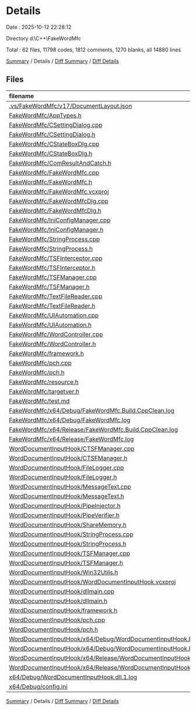 # Details

Date : 2025-10-12 22:28:12

Directory d:\\C++\\FakeWordMfc

Total : 62 files,  11798 codes, 1812 comments, 1270 blanks, all 14880 lines

[Summary](results.md) / Details / [Diff Summary](diff.md) / [Diff Details](diff-details.md)

## Files
| filename | language | code | comment | blank | total |
| :--- | :--- | ---: | ---: | ---: | ---: |
| [.vs/FakeWordMfc/v17/DocumentLayout.json](/.vs/FakeWordMfc/v17/DocumentLayout.json) | JSON | 217 | 0 | 0 | 217 |
| [FakeWordMfc/AppTypes.h](/FakeWordMfc/AppTypes.h) | C++ | 69 | 8 | 22 | 99 |
| [FakeWordMfc/CSettingDialog.cpp](/FakeWordMfc/CSettingDialog.cpp) | C++ | 72 | 11 | 26 | 109 |
| [FakeWordMfc/CSettingDialog.h](/FakeWordMfc/CSettingDialog.h) | C++ | 82 | 8 | 17 | 107 |
| [FakeWordMfc/CStateBoxDlg.cpp](/FakeWordMfc/CStateBoxDlg.cpp) | C++ | 21 | 4 | 13 | 38 |
| [FakeWordMfc/CStateBoxDlg.h](/FakeWordMfc/CStateBoxDlg.h) | C++ | 46 | 3 | 10 | 59 |
| [FakeWordMfc/ComResultAndCatch.h](/FakeWordMfc/ComResultAndCatch.h) | C++ | 134 | 3 | 15 | 152 |
| [FakeWordMfc/FakeWordMfc.cpp](/FakeWordMfc/FakeWordMfc.cpp) | C++ | 49 | 31 | 28 | 108 |
| [FakeWordMfc/FakeWordMfc.h](/FakeWordMfc/FakeWordMfc.h) | C++ | 14 | 7 | 12 | 33 |
| [FakeWordMfc/FakeWordMfc.vcxproj](/FakeWordMfc/FakeWordMfc.vcxproj) | XML | 240 | 0 | 0 | 240 |
| [FakeWordMfc/FakeWordMfcDlg.cpp](/FakeWordMfc/FakeWordMfcDlg.cpp) | C++ | 666 | 153 | 86 | 905 |
| [FakeWordMfc/FakeWordMfcDlg.h](/FakeWordMfc/FakeWordMfcDlg.h) | C++ | 90 | 34 | 24 | 148 |
| [FakeWordMfc/IniConfigManager.cpp](/FakeWordMfc/IniConfigManager.cpp) | C++ | 2 | 0 | 1 | 3 |
| [FakeWordMfc/IniConfigManager.h](/FakeWordMfc/IniConfigManager.h) | C++ | 89 | 19 | 17 | 125 |
| [FakeWordMfc/StringProcess.cpp](/FakeWordMfc/StringProcess.cpp) | C++ | 211 | 91 | 12 | 314 |
| [FakeWordMfc/StringProcess.h](/FakeWordMfc/StringProcess.h) | C++ | 17 | 1 | 4 | 22 |
| [FakeWordMfc/TSFInterceptor.cpp](/FakeWordMfc/TSFInterceptor.cpp) | C++ | 2 | 0 | 1 | 3 |
| [FakeWordMfc/TSFInterceptor.h](/FakeWordMfc/TSFInterceptor.h) | C++ | 120 | 4 | 22 | 146 |
| [FakeWordMfc/TSFManager.cpp](/FakeWordMfc/TSFManager.cpp) | C++ | 72 | 8 | 18 | 98 |
| [FakeWordMfc/TSFManager.h](/FakeWordMfc/TSFManager.h) | C++ | 745 | 359 | 113 | 1,217 |
| [FakeWordMfc/TextFileReader.cpp](/FakeWordMfc/TextFileReader.cpp) | C++ | 39 | 0 | 4 | 43 |
| [FakeWordMfc/TextFileReader.h](/FakeWordMfc/TextFileReader.h) | C++ | 39 | 1 | 8 | 48 |
| [FakeWordMfc/UIAutomation.cpp](/FakeWordMfc/UIAutomation.cpp) | C++ | 2 | 0 | 1 | 3 |
| [FakeWordMfc/UIAutomation.h](/FakeWordMfc/UIAutomation.h) | C++ | 176 | 80 | 35 | 291 |
| [FakeWordMfc/WordController.cpp](/FakeWordMfc/WordController.cpp) | C++ | 128 | 36 | 11 | 175 |
| [FakeWordMfc/WordController.h](/FakeWordMfc/WordController.h) | C++ | 233 | 174 | 37 | 444 |
| [FakeWordMfc/framework.h](/FakeWordMfc/framework.h) | C++ | 26 | 1 | 23 | 50 |
| [FakeWordMfc/pch.cpp](/FakeWordMfc/pch.cpp) | C++ | 1 | 2 | 3 | 6 |
| [FakeWordMfc/pch.h](/FakeWordMfc/pch.h) | C++ | 4 | 6 | 4 | 14 |
| [FakeWordMfc/resource.h](/FakeWordMfc/resource.h) | C++ | 28 | 9 | 2 | 39 |
| [FakeWordMfc/targetver.h](/FakeWordMfc/targetver.h) | C++ | 2 | 3 | 4 | 9 |
| [FakeWordMfc/test.md](/FakeWordMfc/test.md) | Markdown | 117 | 0 | 18 | 135 |
| [FakeWordMfc/x64/Debug/FakeWordMfc.Build.CppClean.log](/FakeWordMfc/x64/Debug/FakeWordMfc.Build.CppClean.log) | Log | 33 | 0 | 1 | 34 |
| [FakeWordMfc/x64/Debug/FakeWordMfc.log](/FakeWordMfc/x64/Debug/FakeWordMfc.log) | Log | 11 | 0 | 1 | 12 |
| [FakeWordMfc/x64/Release/FakeWordMfc.Build.CppClean.log](/FakeWordMfc/x64/Release/FakeWordMfc.Build.CppClean.log) | Log | 33 | 0 | 1 | 34 |
| [FakeWordMfc/x64/Release/FakeWordMfc.log](/FakeWordMfc/x64/Release/FakeWordMfc.log) | Log | 1 | 0 | 1 | 2 |
| [WordDocumentInputHook/CTSFManager.cpp](/WordDocumentInputHook/CTSFManager.cpp) | C++ | 115 | 15 | 26 | 156 |
| [WordDocumentInputHook/CTSFManager.h](/WordDocumentInputHook/CTSFManager.h) | C++ | 353 | 21 | 78 | 452 |
| [WordDocumentInputHook/FileLogger.cpp](/WordDocumentInputHook/FileLogger.cpp) | C++ | 2 | 0 | 1 | 3 |
| [WordDocumentInputHook/FileLogger.h](/WordDocumentInputHook/FileLogger.h) | C++ | 92 | 5 | 7 | 104 |
| [WordDocumentInputHook/MessageText.cpp](/WordDocumentInputHook/MessageText.cpp) | C++ | 273 | 1 | 1 | 275 |
| [WordDocumentInputHook/MessageText.h](/WordDocumentInputHook/MessageText.h) | C++ | 3 | 0 | 3 | 6 |
| [WordDocumentInputHook/PipeInjector.h](/WordDocumentInputHook/PipeInjector.h) | C++ | 146 | 18 | 26 | 190 |
| [WordDocumentInputHook/PipeVerifier.h](/WordDocumentInputHook/PipeVerifier.h) | C++ | 70 | 6 | 11 | 87 |
| [WordDocumentInputHook/ShareMemory.h](/WordDocumentInputHook/ShareMemory.h) | C++ | 60 | 2 | 3 | 65 |
| [WordDocumentInputHook/StringProcess.cpp](/WordDocumentInputHook/StringProcess.cpp) | C++ | 212 | 91 | 12 | 315 |
| [WordDocumentInputHook/StringProcess.h](/WordDocumentInputHook/StringProcess.h) | C++ | 17 | 1 | 4 | 22 |
| [WordDocumentInputHook/TSFManager.cpp](/WordDocumentInputHook/TSFManager.cpp) | C++ | 101 | 8 | 17 | 126 |
| [WordDocumentInputHook/TSFManager.h](/WordDocumentInputHook/TSFManager.h) | C++ | 774 | 391 | 116 | 1,281 |
| [WordDocumentInputHook/Win32Utils.h](/WordDocumentInputHook/Win32Utils.h) | C++ | 66 | 3 | 4 | 73 |
| [WordDocumentInputHook/WordDocumentInputHook.vcxproj](/WordDocumentInputHook/WordDocumentInputHook.vcxproj) | XML | 176 | 0 | 0 | 176 |
| [WordDocumentInputHook/dllmain.cpp](/WordDocumentInputHook/dllmain.cpp) | C++ | 473 | 185 | 58 | 716 |
| [WordDocumentInputHook/dllmain.h](/WordDocumentInputHook/dllmain.h) | C++ | 9 | 0 | 2 | 11 |
| [WordDocumentInputHook/framework.h](/WordDocumentInputHook/framework.h) | C++ | 3 | 1 | 2 | 6 |
| [WordDocumentInputHook/pch.cpp](/WordDocumentInputHook/pch.cpp) | C++ | 1 | 2 | 3 | 6 |
| [WordDocumentInputHook/pch.h](/WordDocumentInputHook/pch.h) | C++ | 5 | 6 | 4 | 15 |
| [WordDocumentInputHook/x64/Debug/WordDocumentInputHook.Build.CppClean.log](/WordDocumentInputHook/x64/Debug/WordDocumentInputHook.Build.CppClean.log) | Log | 22 | 0 | 1 | 23 |
| [WordDocumentInputHook/x64/Debug/WordDocumentInputHook.log](/WordDocumentInputHook/x64/Debug/WordDocumentInputHook.log) | Log | 1 | 0 | 1 | 2 |
| [WordDocumentInputHook/x64/Release/WordDocumentInputHook.Build.CppClean.log](/WordDocumentInputHook/x64/Release/WordDocumentInputHook.Build.CppClean.log) | Log | 10 | 0 | 1 | 11 |
| [WordDocumentInputHook/x64/Release/WordDocumentInputHook.log](/WordDocumentInputHook/x64/Release/WordDocumentInputHook.log) | Log | 13 | 0 | 1 | 14 |
| [x64/Debug/WordDocumentInputHook.dll.1.log](/x64/Debug/WordDocumentInputHook.dll.1.log) | Log | 4,968 | 0 | 292 | 5,260 |
| [x64/Debug/config.ini](/x64/Debug/config.ini) | Ini | 2 | 0 | 1 | 3 |

[Summary](results.md) / Details / [Diff Summary](diff.md) / [Diff Details](diff-details.md)